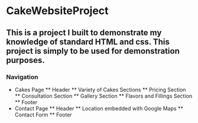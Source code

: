 # CakeWebsiteProject

## This is a project I built to demonstrate my knowledge of standard HTML and css. This project is simply to be used for demonstration purposes.

### Navigation 
* Cakes Page
    ** Header
    ** Variety of Cakes Sections 
    **  Pricing Section
    ** Consultation Section 
    ** Gallery Section 
    ** Flavors and Fillings Section 
    ** Footer
* Contact Page
    ** Header
    ** Location embedded with Google Maps
    ** Contact Form
    ** Footer

